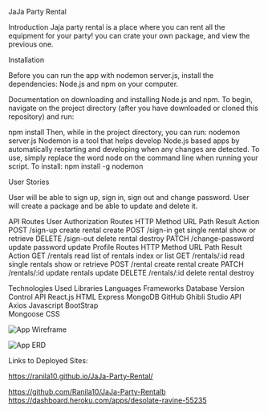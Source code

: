 JaJa Party Rental

Introduction 
Jaja party rental is a place where you can rent all the equipment for your party! you can crate your own package, and view the previous one.


Installation 

Before you can run the app with nodemon server.js, install the dependencies: Node.js and npm on your computer.

Documentation on downloading and installing Node.js and npm. To begin, navigate on the project directory (after you have downloaded or cloned this repository) and run:

npm install
Then, while in the project directory, you can run:
nodemon server.js
Nodemon is a tool that helps develop Node.js based apps by automatically restarting and developing when any changes are detected.
To use, simply replace the word node on the command line when running your script.
To install: npm install -g nodemon

User Stories

User will be able to sign up, sign in, sign out and change password.
User will create a package and be able to update and delete it.

API Routes
User Authorization Routes
HTTP Method	URL Path	Result	Action
POST	/sign-up	create rental	create
POST	/sign-in	get single rental	show or retrieve
DELETE	/sign-out	delete rental	destroy
PATCH	/change-password	update password	update
Profile Routes
HTTP Method	URL Path	Result	Action
GET	/rentals	read list of rentals	index or list
GET	/rentals/:id	read single rentals	show or retrieve
POST	/rental	create rental	create
PATCH	/rentals/:id	update rentals	update
DELETE	/rentals/:id	delete rental	destroy

Technologies Used
Libraries	Languages	Frameworks	Database	Version Control	API
React.js	HTML	Express	MongoDB	GitHub	Ghibli Studio API
Axios	Javascript	BootStrap			
Mongoose	CSS			

![App Wireframe](https://i.imgur.com/xLLKtko.png)

![App ERD](https://i.imgur.com/iCemSKW.png)


Links to Deployed Sites:

https://ranila10.github.io/JaJa-Party-Rental/

https://github.com/Ranila10/JaJa-Party-Rentalb
https://dashboard.heroku.com/apps/desolate-ravine-55235